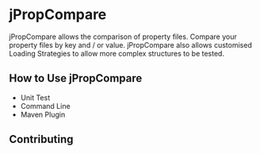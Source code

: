 jPropCompare
=============

jPropCompare allows the comparison of property files. Compare your property files by key and / or value. jPropCompare also allows customised Loading Strategies to allow more complex structures to be tested.

How to Use jPropCompare
-------


* Unit Test
* Command Line
* Maven Plugin


Contributing
------------
